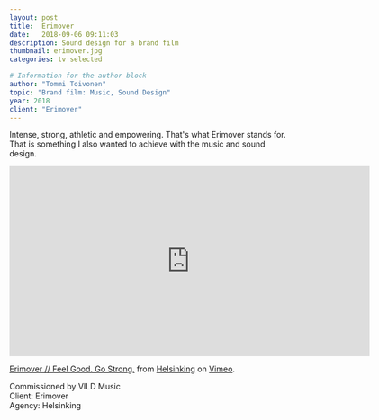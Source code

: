 ```yaml
---
layout: post
title:  Erimover
date:   2018-09-06 09:11:03
description: Sound design for a brand film
thumbnail: erimover.jpg
categories: tv selected

# Information for the author block
author: "Tommi Toivonen"
topic: "Brand film: Music, Sound Design"
year: 2018
client: "Erimover"
---
```


Intense, strong, athletic and empowering. That's what Erimover stands for. That is something I also wanted to achieve with the music and sound design.

<div class="resp-container">
<iframe class="resp-iframe" src="https://player.vimeo.com/video/287866920" width="640" height="338" frameborder="0" webkitallowfullscreen mozallowfullscreen allowfullscreen></iframe>
</div>
<p><a href="https://vimeo.com/287866920">Erimover // Feel Good. Go Strong.</a> from <a href="https://vimeo.com/helsinking">Helsinking</a> on <a href="https://vimeo.com">Vimeo</a>.</p>

Commissioned by VILD Music  
Client: Erimover  
Agency: Helsinking


